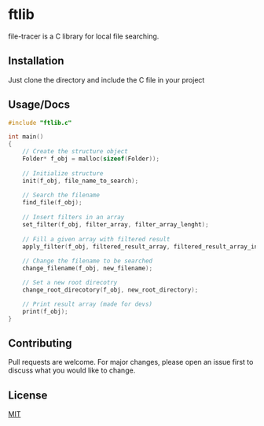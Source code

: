# ftlib

file-tracer is a C library for local file searching.

## Installation

Just clone the directory and include the C file in your project

## Usage/Docs

```C
#include "ftlib.c"

int main()
{
    // Create the structure object
    Folder* f_obj = malloc(sizeof(Folder));  
    
    // Initialize structure
    init(f_obj, file_name_to_search);  
    
    // Search the filename
    find_file(f_obj);  
    
    // Insert filters in an array
    set_filter(f_obj, filter_array, filter_array_lenght);  
    
    // Fill a given array with filtered result
    apply_filter(f_obj, filtered_result_array, filtered_result_array_index);
    
    // Change the filename to be searched
    change_filename(f_obj, new_filename);

    // Set a new root direcotry
    change_root_direcotory(f_obj, new_root_directory);

    // Print result array (made for devs)
    print(f_obj);
}
```

## Contributing
Pull requests are welcome. For major changes, please open an issue first to discuss what you would like to change.

## License
[MIT](https://github.com/Zambo-dev/ftlib/blob/master/LICENSE)
